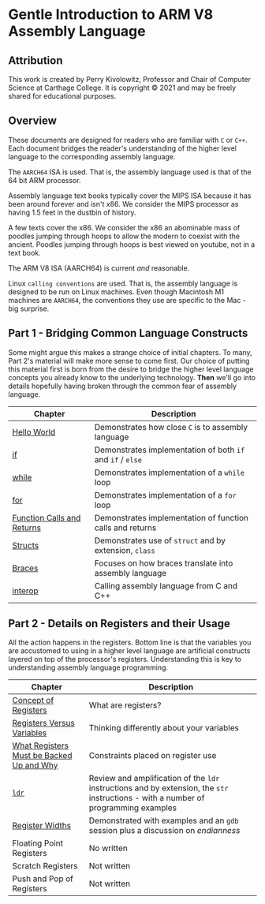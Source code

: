 # Gentle Introduction to ARM V8 Assembly Language

## Attribution

This work is created by Perry Kivolowitz, Professor and Chair of Computer Science at Carthage College. It is copyright © 2021 and may be freely
shared for educational purposes.

## Overview

These documents are designed for readers who are familiar with `C` or `C++`. Each
document bridges the reader's understanding of the higher level language to the
corresponding assembly language.

The `AARCH64` ISA is used. That is, the assembly language used is that of the 64 bit ARM processor.

Assembly language text books typically cover the MIPS ISA because it has been around forever and isn't x86. We consider the MIPS processor as having 1.5 feet in the dustbin of history.

A few texts cover the x86. We consider the x86 an abominable mass of poodles jumping through hoops to allow the modern to coexist with the ancient. Poodles jumping through hoops is best viewed on youtube, not in a text book.

The ARM V8 ISA (AARCH64) is current *and* reasonable.

Linux `calling conventions` are used. That is, the assembly language is designed to be run on Linux machines. Even though Macintosh M1 machines are `AARCH64`, the conventions they use are specific to the Mac - big surprise.

## Part 1 - Bridging Common Language Constructs

Some might argue this makes a strange choice of initial chapters. To many, Part 2's material will make more sense to come first. Our choice of putting this material first is born from the desire to bridge the higher level language concepts you already know to the underlying technology. **Then** we'll go into details hopefully having broken through the common fear of assembly language.

| Chapter | Description |
| ------- | ----------- |
| [Hello World](./hello_world/helloworld.md) | Demonstrates how close `C` is to assembly language |
| [if](./if/if.md) | Demonstrates implementation of both `if` and `if` / `else` |
| [while](./while/while.md) | Demonstrates implementation of a `while` loop |
| [for](./for/for.md) | Demonstrates implementation of a `for` loop |
| [Function Calls and Returns](./func/func.md) | Demonstrates implementation of function calls and returns |
| [Structs](./struct/structs.md) | Demonstrates use of `struct` and by extension, `class` |
| [Braces](./braces/braces.md) | Focuses on how braces translate into assembly language |
| [interop](./interop/interop.md) | Calling assembly language from C and C++ |

## Part 2 - Details on Registers and their Usage

All the action happens in the registers. Bottom line is that the variables you are accustomed to using in a higher level language are artificial constructs layered on top of the processor's registers. Understanding this is key to understanding assembly language programming.

| Chapter | Description |
| ------- | ----------- |
| [Concept of Registers](./regs/regs.md) | What are registers? |
| [Registers Versus Variables](./regs/regvar.md) | Thinking differently about your variables |
| [What Registers Must be Backed Up and Why](./regs/backup.md) | Constraints placed on register use |
| [`ldr`](./regs/ldr.md) | Review and amplification of the `ldr` instructions and by extension, the `str` instructions - with a number of programming examples |
| [Register Widths](./regs/widths.md) | Demonstrated with examples and an `gdb` session plus a discussion on *endianness* |
| Floating Point Registers | No written |
| Scratch Registers | Not written |
| Push and Pop of Registers | Not written |
